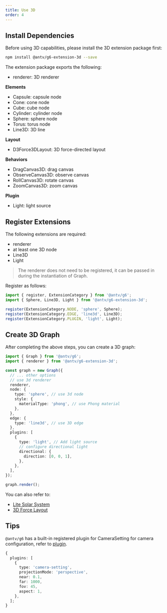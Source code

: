 ```yaml
---
title: Use 3D
order: 4
---
```


## Install Dependencies

Before using 3D capabilities, please install the 3D extension package first:

```bash
npm install @antv/g6-extension-3d --save
```

The extension package exports the following:

- renderer: 3D renderer

**Elements**

- Capsule: capsule node
- Cone: cone node
- Cube: cube node
- Cylinder: cylinder node
- Sphere: sphere node
- Torus: torus node
- Line3D: 3D line

**Layout**

- D3Force3DLayout: 3D force-directed layout

**Behaviors**

- DragCanvas3D: drag canvas
- ObserveCanvas3D: observe canvas
- RollCanvas3D: rotate canvas
- ZoomCanvas3D: zoom canvas

**Plugin**

- Light: light source

## Register Extensions

The following extensions are required:

- renderer
- at least one 3D node
- Line3D
- Light

> The renderer does not need to be registered, it can be passed in during the instantiation of Graph.

Register as follows:

```ts
import { register, ExtensionCategory } from '@antv/g6';
import { Sphere, Line3D, Light } from '@antv/g6-extension-3d';

register(ExtensionCategory.NODE, 'sphere', Sphere);
register(ExtensionCategory.EDGE, 'line3d', Line3D);
register(ExtensionCategory.PLUGIN, 'light', Light);
```

## Create 3D Graph

After completing the above steps, you can create a 3D graph:

```ts
import { Graph } from '@antv/g6';
import { renderer } from '@antv/g6-extension-3d';

const graph = new Graph({
  // ... other options
  // use 3d renderer
  renderer,
  node: {
    type: 'sphere', // use 3d node
    style: {
      materialType: 'phong', // use Phong material
    },
  },
  edge: {
    type: 'line3d', // use 3D edge
  },
  plugins: [
    {
      type: 'light', // Add light source
      // configure directional light
      directional: {
        direction: [0, 0, 1],
      },
    },
  ],
});

graph.render();
```

You can also refer to:

- [Lite Solar System](/examples/feature/default/#lite-solar-system)
- [3D Force Layout](/examples/layout/force-directed/#3d-force)

## Tips

`@antv/g6` has a built-in registered plugin for CameraSetting for camera configuration, refer to [plugin](/api/plugins/camera-setting).

```typescript
{
  plugins: [
    {
      type: 'camera-setting',
      projectionMode: 'perspective',
      near: 0.1,
      far: 1000,
      fov: 45,
      aspect: 1,
    },
  ];
}
```
